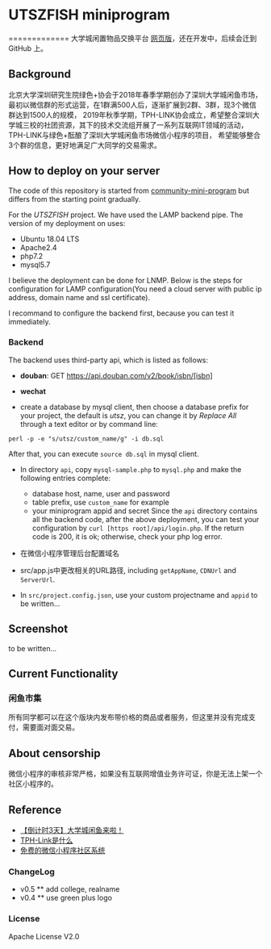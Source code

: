 # UTSZFISH miniprogram
=============
大学城闲置物品交换平台 
[网页版](https://gitee.com/freewind201301/utsz-fish-web)，还在开发中，后续会迁到 GitHub 上。

## Background
北京大学深圳研究生院绿色+协会于2018年春季学期创办了深圳大学城闲鱼市场，最初以微信群的形式运营，在1群满500人后，逐渐扩展到2群、3群，现3个微信群达到1500人的规模，
2019年秋季学期，TPH-LINK协会成立，希望整合深圳大学城三校的社团资源，其下的技术交流组开展了一系列互联网IT领域的活动，TPH-LINK与绿色+酝酿了深圳大学城闲鱼市场微信小程序的项目，
希望能够整合3个群的信息，更好地满足广大同学的交易需求。

## How to deploy on your server
The code of this repository is started from [community-mini-program](https://github.com/ezshine/community-mini-program) but differs from the starting point gradually.

For the *UTSZFISH* project. We have used the LAMP backend pipe. The version of my deployment on [](https://www.leidenschaft.cn/api) uses:
* Ubuntu 18.04 LTS
* Apache2.4
* php7.2
* mysql5.7

I believe the deployment can be done for LNMP. Below is the steps for configuration for LAMP configuration(You need a cloud server with public ip address, domain name and ssl certificate).

I recommand to configure the backend first, because you can test it immediately. 
### Backend
The backend uses third-party api, which is listed as follows:
* **douban**: GET https://api.douban.com/v2/book/isbn/[isbn]
* **wechat**

* create a database by mysql client, then choose a database prefix for your project, the default is
*utsz*, you can change it by *Replace All* through a text editor or by command line:
```shell
perl -p -e "s/utsz/custom_name/g" -i db.sql
```
After that, you can execute `source db.sql` in mysql client.
* In directory `api`, copy `mysql-sample.php` to `mysql.php` and make the following entries complete:
    * database host, name, user and password
    * table prefix, use `custom_name` for example
    * your miniprogram appid and secret
Since the `api` directory contains all the backend code, after the above deployment, you can test your configuration by `curl [https root]/api/login.php`. If the return code is 200, it is ok; otherwise, check your php log error.

* 在微信小程序管理后台配置域名
* src/app.js中更改相关的URL路径, including `getAppName`, `CDNUrl` and `ServerUrl`.
* In `src/project.config.json`, use your custom projectname and `appid`
to be written...

## Screenshot
to be written...

## Current Functionality

### 闲鱼市集
所有同学都可以在这个版块内发布带价格的商品或者服务，但这里并没有完成支付，需要面对面交易。


## About censorship
微信小程序的审核非常严格，如果没有互联网增值业务许可证，你是无法上架一个社区小程序的。



## Reference
 * [【倒计时3天】大学城闲鱼来啦！](https://mp.weixin.qq.com/s/sAu_-YEWPV5FMth1k4tw_Q)
 * [TPH-Link是什么](https://mp.weixin.qq.com/s/aSn0YEtefARfdX9SXbhwwg)
 * [免费的微信小程序社区系统](https://zhuanlan.zhihu.com/p/28932121)

### ChangeLog
 * v0.5
 ** add college, realname
 * v0.4 
 ** use green plus logo

### License
Apache License V2.0